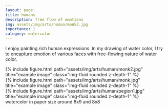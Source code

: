 ```yaml
---
layout: page
title: humans
description: free flow of emotions
img: assets/img/arts/human/monk2.jpg
importance: 1
category: watercolor
---
```


I enjoy painting rich human expressions. In my drawing of water color, I try to encapture emotion of various faces with free-flowing nature of water color.

<div class="row">
    <div class="col-sm mt-3 mt-md-0">
        {% include figure.html path="assets/img/arts/human/monk2.jpg" title="example image" class="img-fluid rounded z-depth-1" %}
    </div>
    <div class="col-sm mt-3 mt-md-0">
        {% include figure.html path="assets/img/arts/human/monk.jpg" title="example image" class="img-fluid rounded z-depth-1" %}
    </div>
    <div class="col-sm mt-3 mt-md-0">
        {% include figure.html path="assets/img/arts/human/pegion1.jpg" title="example image" class="img-fluid rounded z-depth-1" %}
    </div>
</div>
<div class="caption">
    watercolor in paper size around 6x9 and 8x8
</div>
